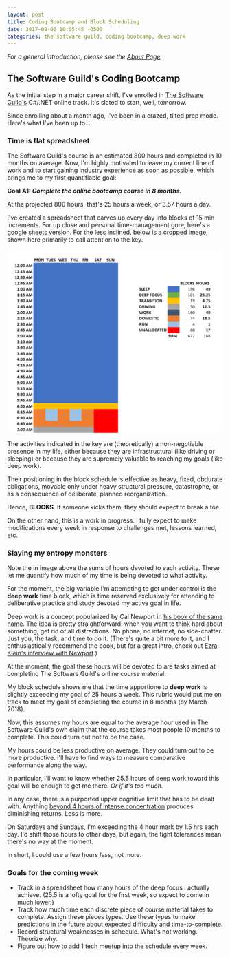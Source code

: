 ```yaml
---
layout: post
title: Coding Bootcamp and Block Scheduling
date: 2017-08-06 10:05:45 -0500
categories: the software guild, coding bootcamp, deep work
---
```


*For a general introduction, please see the [About Page](/about).*

## The Software Guild's Coding Bootcamp

As the initial step in a major career shift, I've enrolled in [The Software Guild's](https://www.thesoftwareguild.com/) C#/.NET online track. It's slated to start, well, tomorrow.
 
Since enrolling about a month ago, I've been in a crazed, tilted prep mode. Here's what I've been up to...

### Time is flat spreadsheet

The Software Guild's course is an estimated 800 hours and completed in 10 months on average. Now, I'm highly motivated to leave my current line of work and to start gaining industry experience as soon as possible, which brings me to my first quantifiable goal:

**Goal A1: _Complete the online bootcamp course in 8 months._**

At the projected 800 hours, that's 25 hours a week, or 3.57 hours a day.

I've created a spreadsheet that carves up every day into blocks of 15 min increments. For up close and personal time-management gore, here's a [google sheets version](https://docs.google.com/spreadsheets/d/1vpfhr5V_sfFkV3rfiECmxz691qH3DP51We092A2nQP4/edit?usp=sharing). For the less inclined, below is a cropped image, shown here primarily to call attention to the key.   

![Crop of 15 min increment blocksched](/images/blocksched_crop.png)

The activities indicated in the key are (theoretically) a non-negotiable presence in my life, either because they are infrastructural (like driving or sleeping) or because they are supremely valuable to reaching my goals (like deep work).  

Their positioning in the block schedule is effective as heavy, fixed, obdurate obligations, movable only under heavy structural pressure, catastrophe, or as a consequence of deliberate, planned reorganization. 

Hence, **BLOCKS**. If someone kicks them, they should expect to break a toe.

On the other hand, this is a work in progress. I fully expect to make modifications every week in response to challenges met, lessons learned, etc.

### Slaying my entropy monsters

Note the in image above the sums of hours devoted to each activity. These let me quantify how much of my time is being devoted to what activity.

For the moment, the big variable I'm attempting to get under control is the **deep work** time block, which is time reserved exclusively for attending to deliberative practice and study devoted my active goal in life.

Deep work is a concept popularized by Cal Newport in [his book of the same name](http://a.co/gHXB88D). The idea is pretty straightforward: when you want to think hard about something, get rid of all distractions. No phone, no internet, no side-chatter. Just you, the task, and time to do it. (There's quite a bit more to it, and I enthusiastically recommend the book, but for a great intro, check out [Ezra Klein's interview with Newport](https://www.vox.com/2017/4/21/15382282/cal-newport-taking-life-back-technology).)

At the moment, the goal these hours will be devoted to are tasks aimed at  completing The Software Guild's online course material. 

My block schedule shows me that the time apportione to **deep work** is slightly exceeding my goal of 25 hours a week. This rubric would put me on track to meet my goal of completing the course in 8 months (by March 2018).

Now, this assumes my hours are equal to the average hour used in The Software Guild's own claim that the course takes most people 10 months to complete. This could turn out not to be the case. 

My hours could be less productive on average. They could turn out to be more productive. I'll have to find ways to measure comparative performance along the way.

In particular, I'll want to know whether 25.5 hours of deep work toward this goal will be enough to get me there. *Or if it's too much.*

In any case, there is a purported upper cognitive limit that has to be dealt with. Anything [beyond 4 hours of intense concentration](https://www.johndcook.com/blog/2013/02/04/four-hours-of-concentration/) produces diminishing returns. Less is more.

On Saturdays and Sundays, I'm exceeding the 4 hour mark by 1.5 hrs each day. I'd shift those hours to other days, but again, the tight tolerances mean there's no way at the moment. 

In short, I could use a few hours *less*, not more.

### Goals for the coming week

* Track in a spreadsheet how many hours of the deep focus I actually achieve. (25.5 is a lofty goal for the first week, so expect to come in much lower.)
* Track how much time each discrete piece of course material takes to complete. Assign these pieces types. Use these types to make predictions in the future about expected difficulty and time-to-complete.
* Record structural weaknesses in schedule. What's not working. Theorize why.
* Figure out how to add 1 tech meetup into the schedule every week. 
